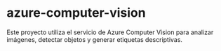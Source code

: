 # azure-computer-vision
Este proyecto utiliza el servicio de Azure Computer Vision para analizar imágenes, detectar objetos y generar etiquetas descriptivas.
